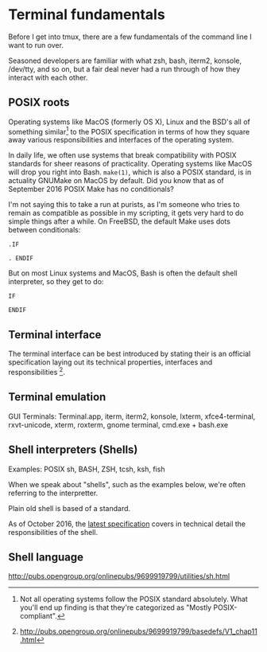 # Terminal fundamentals

Before I get into tmux, there are a few fundamentals of the command line I want
to run over.

Seasoned developers are familiar with what zsh, bash, iterm2, konsole, /dev/tty,
and so on, but a fair deal never had a run through of how they interact with
each other.

## POSIX roots

Operating systems like MacOS (formerly OS X), Linux and the BSD's all of
something similar[^similar-POSIX] to the POSIX specification in terms of how
they square away various responsibilities and interfaces of the operating
system.

[^similar-POSIX]: Not all operating systems follow the POSIX standard
absolutely. What you'll end up finding is that they're categorized as "Mostly POSIX-compliant"[^posix-compliant-wikipedia].

In daily life, we often use systems that break compatibility with POSIX
standards for sheer reasons of practicality. Operating systems like MacOS will
drop you right into Bash. ``make(1)``, which is also a POSIX standard, is in
actuality GNUMake on MacOS by default.  Did you know that as of September 2016
POSIX Make has no conditionals?

I'm not saying this to take a run at purists, as I'm someone who tries to remain
as compatible as possible in my scripting, it gets very hard to do simple
things after a while. On FreeBSD, the default Make uses dots between
conditionals:

    .IF

    . ENDIF

But on most Linux systems and MacOS, Bash is often the default shell
interpreter, so they get to do:

    IF

    ENDIF

## Terminal interface

The terminal interface can be best introduced by stating their is an official
specification laying out its technical properties, interfaces and
responsibilities [^opengroup-terminalinterface].


[^opengroup-terminalinterface]: http://pubs.opengroup.org/onlinepubs/9699919799/basedefs/V1_chap11.html
[^posix-compliant-wikipedia]: https://en.wikipedia.org/wiki/POSIX#Mostly_POSIX-compliant

## Terminal emulation

GUI Terminals: Terminal.app, iterm, iterm2, konsole, lxterm, xfce4-terminal,
rxvt-unicode, xterm, roxterm, gnome terminal, cmd.exe + bash.exe

## Shell interpreters (Shells)

Examples: POSIX sh, BASH, ZSH, tcsh, ksh, fish

When we speak about "shells", such as the examples below, we're often referring
to the interpretter.

Plain old shell is based of a standard.

As of October 2016, the [latest specification](http://pubs.opengroup.org/onlinepubs/9699919799/utilities/V3_chap02.html#tag_18_01)
covers in technical detail the responsibilities of the shell.


## Shell language

http://pubs.opengroup.org/onlinepubs/9699919799/utilities/sh.html
